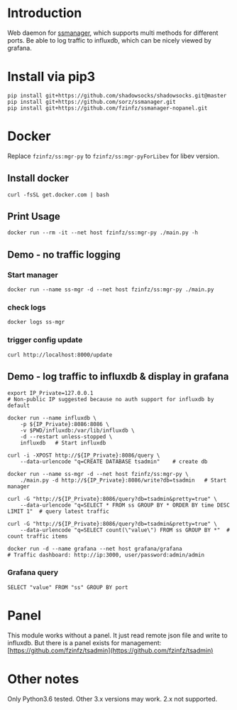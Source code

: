 # Introduction
Web daemon for [ssmanager](https://github.com/sorz/ssmanager), which supports multi methods for different ports.
Be able to log traffic to influxdb, which can be nicely viewed by grafana.

# Install via pip3

    pip install git+https://github.com/shadowsocks/shadowsocks.git@master
    pip install git+https://github.com/sorz/ssmanager.git
    pip install git+https://github.com/fzinfz/ssmanager-nopanel.git

# Docker
Replace `fzinfz/ss:mgr-py` to `fzinfz/ss:mgr-pyForLibev` for libev version.

## Install docker
    curl -fsSL get.docker.com | bash

## Print Usage
    docker run --rm -it --net host fzinfz/ss:mgr-py ./main.py -h

## Demo - no traffic logging
### Start manager
    docker run --name ss-mgr -d --net host fzinfz/ss:mgr-py ./main.py

### check logs
    docker logs ss-mgr

### trigger config update
    curl http://localhost:8000/update

## Demo - log traffic to influxdb & display in grafana

    export IP_Private=127.0.0.1
    # Non-public IP suggested because no auth support for influxdb by default

    docker run --name influxdb \
        -p ${IP_Private}:8086:8086 \
        -v $PWD/influxdb:/var/lib/influxdb \
        -d --restart unless-stopped \
        influxdb   # Start influxdb

    curl -i -XPOST http://${IP_Private}:8086/query \
        --data-urlencode "q=CREATE DATABASE tsadmin"    # create db

    docker run --name ss-mgr -d --net host fzinfz/ss:mgr-py \
        ./main.py -d http://${IP_Private}:8086/write?db=tsadmin   # Start manager

    curl -G "http://${IP_Private}:8086/query?db=tsadmin&pretty=true" \
        --data-urlencode "q=SELECT * FROM ss GROUP BY * ORDER BY time DESC LIMIT 1"  # query latest traffic

    curl -G "http://${IP_Private}:8086/query?db=tsadmin&pretty=true" \
        --data-urlencode "q=SELECT count(\"value\") FROM ss GROUP BY *"  # count traffic items

    docker run -d --name grafana --net host grafana/grafana
    # Traffic dashboard: http://ip:3000, user/password:admin/admin

### Grafana query
    SELECT "value" FROM "ss" GROUP BY port

# Panel
This module works without a panel. It just read remote json file and write to influxdb.
But there is a panel exists for management: [https://github.com/fzinfz/tsadmin](https://github.com/fzinfz/tsadmin)

# Other notes
Only Python3.6 tested. Other 3.x versions may work. 2.x not supported.